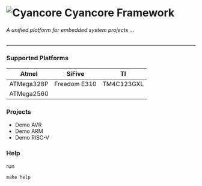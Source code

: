 # ![Cyancore](./icons/cyancore_50x50.png)  Cyancore Framework
###### *A unified platform for embedded system projects ...*
---

### Supported Platforms


| Atmel      | SiFive       | TI           |
| ---------- | ------------ | ------------ |
| ATMega328P | Freedom E310 |  TM4C123GXL  |
| ATMega2560 |

### Projects

* Demo AVR
* Demo ARM
* Demo RISC-V

### Help
run
```
make help
```
